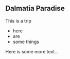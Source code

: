 ## Dalmatia Paradise

This is a trip

 - here
 - are 
 - some things

Here is some more text...

<!--stackedit_data:
eyJoaXN0b3J5IjpbMTY3OTc0MzkxMF19
-->